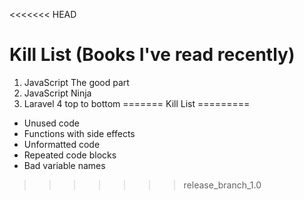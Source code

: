 <<<<<<< HEAD
# Kill List (Books I've read recently)

1) JavaScript The good part
2) JavaScript Ninja
3) Laravel 4 top to bottom
=======
Kill List
=========
* Unused code
* Functions with side effects
* Unformatted code
* Repeated code blocks
* Bad variable names
>>>>>>> release_branch_1.0
